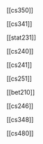   

[[cs350]]

[[cs341]]

[[stat231]]

[[cs240]]

[[cs241]]

[[cs251]]

[[bet210]]

[[cs246]]

[[cs348]]

[[cs480]]
